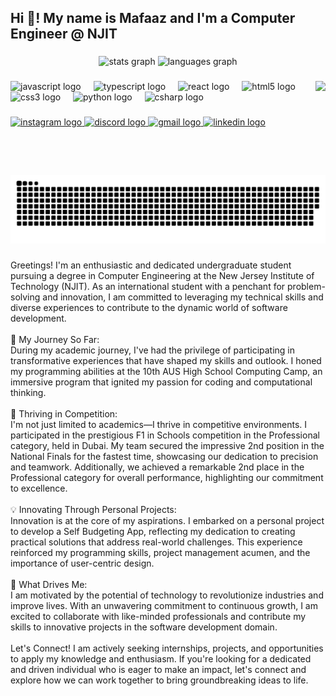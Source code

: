 <h2 align="left">Hi 👋! My name is Mafaaz and I'm a Computer Engineer @ NJIT</h2>

###

<div align="center">
  <img src="https://github-readme-stats.vercel.app/api?username=mafaazx&hide_title=false&hide_rank=false&show_icons=true&include_all_commits=true&count_private=true&disable_animations=false&theme=dracula&locale=en&hide_border=false" height="150" alt="stats graph"  />
  <img src="https://github-readme-stats.vercel.app/api/top-langs?username=mafaazx&locale=en&hide_title=false&layout=compact&card_width=320&langs_count=5&theme=dracula&hide_border=false" height="150" alt="languages graph"  />
</div>

###

<img align="right" height="150" src="https://media1.giphy.com/media/v1.Y2lkPTc5MGI3NjExbXloaDg3b2hmOGFlMHhkdzdzaGx0amttc2doeXJhaWU0MGNqOHdrZSZlcD12MV9pbnRlcm5hbF9naWZfYnlfaWQmY3Q9Zw/jUwpNzg9IcyrK/giphy.gif"  />

###

<div align="left">
  <img src="https://cdn.jsdelivr.net/gh/devicons/devicon/icons/javascript/javascript-original.svg" height="30" alt="javascript logo"  />
  <img width="12" />
  <img src="https://cdn.jsdelivr.net/gh/devicons/devicon/icons/typescript/typescript-original.svg" height="30" alt="typescript logo"  />
  <img width="12" />
  <img src="https://cdn.jsdelivr.net/gh/devicons/devicon/icons/react/react-original.svg" height="30" alt="react logo"  />
  <img width="12" />
  <img src="https://cdn.jsdelivr.net/gh/devicons/devicon/icons/html5/html5-original.svg" height="30" alt="html5 logo"  />
  <img width="12" />
  <img src="https://cdn.jsdelivr.net/gh/devicons/devicon/icons/css3/css3-original.svg" height="30" alt="css3 logo"  />
  <img width="12" />
  <img src="https://cdn.jsdelivr.net/gh/devicons/devicon/icons/python/python-original.svg" height="30" alt="python logo"  />
  <img width="12" />
  <img src="https://cdn.jsdelivr.net/gh/devicons/devicon/icons/csharp/csharp-original.svg" height="30" alt="csharp logo"  />
</div>

###

<div align="left">
  <a href="https://www.instagram.com/mafaazfr/" target="_blank">
    <img src="https://img.shields.io/static/v1?message=Instagram&logo=instagram&label=&color=E4405F&logoColor=white&labelColor=&style=for-the-badge" height="35" alt="instagram logo"  />
  </a>
  <a href="mafaaz" target="_blank">
    <img src="https://img.shields.io/static/v1?message=Discord&logo=discord&label=&color=7289DA&logoColor=white&labelColor=&style=for-the-badge" height="35" alt="discord logo"  />
  </a>
  <a href="mafaazx@gmail.com" target="_blank">
    <img src="https://img.shields.io/static/v1?message=Gmail&logo=gmail&label=&color=D14836&logoColor=white&labelColor=&style=for-the-badge" height="35" alt="gmail logo"  />
  </a>
  <a href="https://www.linkedin.com/in/mafaazx/" target="_blank">
    <img src="https://img.shields.io/static/v1?message=LinkedIn&logo=linkedin&label=&color=0077B5&logoColor=white&labelColor=&style=for-the-badge" height="35" alt="linkedin logo"  />
  </a>
</div>

###

<br clear="both">

<img src="https://raw.githubusercontent.com/mafaazx/mafaazx/output/snake.svg" alt="Snake animation" />

###

<p align="left">Greetings! I'm an enthusiastic and dedicated undergraduate student pursuing a degree in Computer Engineering at the New Jersey Institute of Technology (NJIT). As an international student with a penchant for problem-solving and innovation, I am committed to leveraging my technical skills and diverse experiences to contribute to the dynamic world of software development.<br><br>🚀 My Journey So Far:<br>During my academic journey, I've had the privilege of participating in transformative experiences that have shaped my skills and outlook. I honed my programming abilities at the 10th AUS High School Computing Camp, an immersive program that ignited my passion for coding and computational thinking.<br><br>🏁 Thriving in Competition:<br>I'm not just limited to academics—I thrive in competitive environments. I participated in the prestigious F1 in Schools competition in the Professional category, held in Dubai. My team secured the impressive 2nd position in the National Finals for the fastest time, showcasing our dedication to precision and teamwork. Additionally, we achieved a remarkable 2nd place in the Professional category for overall performance, highlighting our commitment to excellence.<br><br>💡 Innovating Through Personal Projects:<br>Innovation is at the core of my aspirations. I embarked on a personal project to develop a Self Budgeting App, reflecting my dedication to creating practical solutions that address real-world challenges. This experience reinforced my programming skills, project management acumen, and the importance of user-centric design.<br><br>🌟 What Drives Me:<br>I am motivated by the potential of technology to revolutionize industries and improve lives. With an unwavering commitment to continuous growth, I am excited to collaborate with like-minded professionals and contribute my skills to innovative projects in the software development domain.<br><br>Let's Connect! I am actively seeking internships, projects, and opportunities to apply my knowledge and enthusiasm. If you're looking for a dedicated and driven individual who is eager to make an impact, let's connect and explore how we can work together to bring groundbreaking ideas to life.</p>

###
